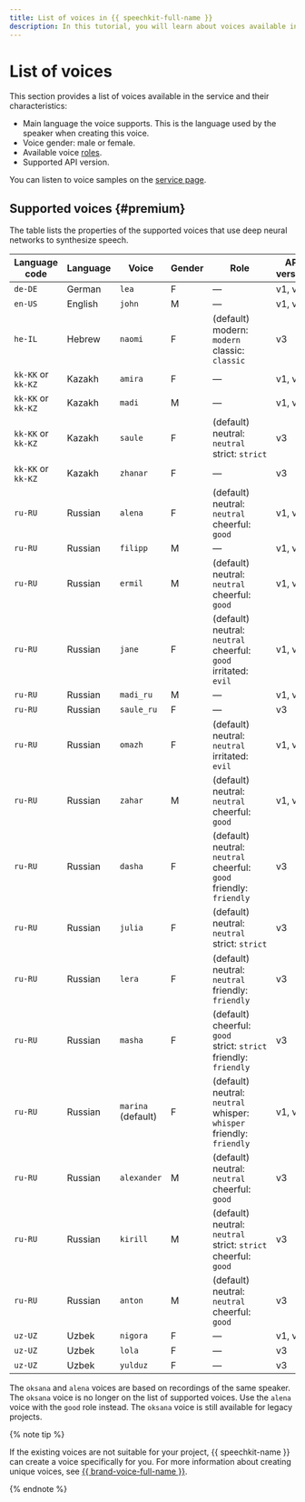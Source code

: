 ```yaml
---
title: List of voices in {{ speechkit-full-name }}
description: In this tutorial, you will learn about voices available in {{ speechkit-name }}.
---
```


# List of voices

This section provides a list of voices available in the service and their characteristics:

* Main language the voice supports. This is the language used by the speaker when creating this voice.
* Voice gender: male or female.
* Available voice [roles](index.md#role).
* Supported API version.

You can listen to voice samples on the [service page](/services/speechkit).

## Supported voices {#premium}


The table lists the properties of the supported voices that use deep neural networks to synthesize speech.

| Language code | Language | Voice | Gender | Role | API version | 
|---------| ---- | ---- | -- |--------|---|
| `de-DE` | German | `lea` | F | — | v1, v3 |
| `en-US` | English | `john` | M | — | v1, v3 |
| `he-IL` | Hebrew | `naomi` | F | (default) modern: `modern` </br> classic: `classic`|  v3 |
| `kk-KK` or `kk-KZ` | Kazakh | `amira` | F | — | v1, v3 |
| `kk-KK` or `kk-KZ` | Kazakh | `madi` | M | — | v1, v3 |
| `kk-KK` or `kk-KZ` | Kazakh | `saule` | F | (default) neutral: `neutral` </br> strict: `strict`  | v3 |
| `kk-KK` or `kk-KZ` | Kazakh | `zhanar` | F | —  | v3 |
| `ru-RU` | Russian | `alena` | F | (default) neutral: `neutral` </br> cheerful: `good` </br> | v1, v3 |
| `ru-RU` | Russian | `filipp` | M | — | v1, v3 |
| `ru-RU` | Russian | `ermil` | M | (default) neutral: `neutral` </br> cheerful: `good` | v1, v3 |
| `ru-RU` | Russian | `jane`  | F | (default) neutral: `neutral` </br> cheerful: `good` </br> irritated: `evil` | v1, v3 |
| `ru-RU` | Russian | `madi_ru` | M | — | v1, v3 |
| `ru-RU` | Russian | `saule_ru` | F | — | v3 |
| `ru-RU` | Russian | `omazh` | F  | (default) neutral: `neutral` </br> irritated: `evil` | v1, v3 |
| `ru-RU` | Russian | `zahar` | M | (default) neutral: `neutral` </br> cheerful: `good` | v1, v3 |
| `ru-RU` | Russian | `dasha`  | F | (default) neutral: `neutral` </br> cheerful: `good`</br> friendly: `friendly` | v3 |
| `ru-RU` | Russian | `julia`  | F | (default) neutral: `neutral` </br> strict: `strict` | v3 |
| `ru-RU` | Russian | `lera`  | F | (default) neutral: `neutral` </br> friendly: `friendly` | v3 |
| `ru-RU` | Russian | `masha`  | F | (default) cheerful: `good` </br> strict: `strict` </br> friendly: `friendly` | v3 |
| `ru-RU` | Russian | `marina` </br> (default) | F | (default) neutral: `neutral` </br> whisper: `whisper` </br> friendly: `friendly` | v1, v3 |
| `ru-RU` | Russian | `alexander` | M | (default) neutral: `neutral` </br> cheerful: `good` | v3 |
| `ru-RU` | Russian | `kirill` | M | (default) neutral: `neutral` </br> strict: `strict` </br> cheerful: `good` | v3 |
| `ru-RU` | Russian | `anton` | M | (default) neutral: `neutral` </br> cheerful: `good` | v3 |
| `uz-UZ` | Uzbek | `nigora` | F | — | v1, v3 |
| `uz-UZ` | Uzbek | `lola` | F | — | v3 |
| `uz-UZ` | Uzbek | `yulduz` | F | — | v3 |


The `oksana` and `alena` voices are based on recordings of the same speaker. The `oksana` voice is no longer on the list of supported voices. Use the `alena` voice with the `good` role instead. The `oksana` voice is still available for legacy projects.


{% note tip %}

If the existing voices are not suitable for your project, {{ speechkit-name }} can create a voice specifically for you. For more information about creating unique voices, see [{{ brand-voice-full-name }}](brand-voice/index.md).

{% endnote %}
